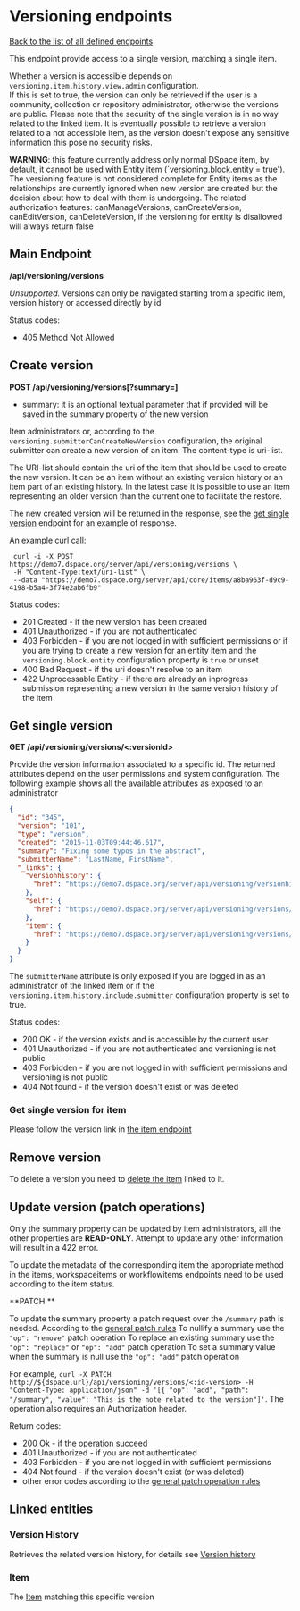 # Versioning endpoints

[Back to the list of all defined endpoints](endpoints.md)

This endpoint provide access to a single version, matching a single item.

Whether a version is accessible depends on `versioning.item.history.view.admin` configuration.  
If this is set to true, the version can only be retrieved if the user is a community, collection or repository administrator, otherwise the versions are public.
Please note that the security of the single version is in no way related to the linked item. 
It is eventually possible to retrieve a version related to a not accessible item, as the version doesn't expose any sensitive information this pose no security risks.

**WARNING**: this feature currently address only normal DSpace item, by default, it cannot be used with Entity item (`versioning.block.entity = true'). The versioning feature is not considered complete for Entity items as the relationships are currently ignored when new version are created but the decision about how to deal with them is undergoing. The related authorization features: canManageVersions, canCreateVersion, canEditVersion, canDeleteVersion, if the versioning for entity is disallowed will always return false

## Main Endpoint
**/api/versioning/versions**   

_Unsupported._ Versions can only be navigated starting from a specific item, version history or accessed directly by id

Status codes:
* 405 Method Not Allowed

## Create version

**POST /api/versioning/versions[?summary=<summary-text>]**

* summary: it is an optional textual parameter that if provided will be saved in the summary property of the new version

Item administrators or, according to the `versioning.submitterCanCreateNewVersion` configuration, the original submitter can create a new version of an item. The content-type is uri-list.

The URI-list should contain the uri of the item that should be used to create the new version. It can be an item without an existing version history or an item part of an existing history. In the latest case it is possible to use an item representing an older version than the current one to facilitate the restore.

The new created version will be returned in the response, see the [get single version](#get-single-version) endpoint for an example of response.

An example curl call:

```
 curl -i -X POST https://demo7.dspace.org/server/api/versioning/versions \
 -H "Content-Type:text/uri-list" \
 --data "https://demo7.dspace.org/server/api/core/items/a8ba963f-d9c9-4198-b5a4-3f74e2ab6fb9"
```

Status codes:
* 201 Created - if the new version has been created
* 401 Unauthorized - if you are not authenticated
* 403 Forbidden - if you are not logged in with sufficient permissions or if you are trying to create a new version for an entity item and the `versioning.block.entity` configuration property is `true` or unset
* 400 Bad Request - if the uri doesn't resolve to an item
* 422 Unprocessable Entity - if there are already an inprogress submission representing a new version in the same version history of the item 

## Get single version

**GET /api/versioning/versions/<:versionId>**

Provide the version information associated to a specific id. The returned attributes depend on the user permissions and system configuration.
The following example shows all the available attributes as exposed to an administrator

```json
{
  "id": "345",
  "version": "101",
  "type": "version",
  "created": "2015-11-03T09:44:46.617",
  "summary": "Fixing some typos in the abstract",
  "submitterName": "LastName, FirstName",
  "_links": {
    "versionhistory": {
      "href": "https://demo7.dspace.org/server/api/versioning/versionhistories/1"
    },
    "self": {
      "href": "https://demo7.dspace.org/server/api/versioning/versions/345"
    },
    "item": {
      "href": "https://demo7.dspace.org/server/api/versioning/versions/345/item"
    }
  }
}         
```

The `submitterName` attribute is only exposed if you are logged in as an administrator of the linked item or if the `versioning.item.history.include.submitter` configuration property is set to true.

Status codes:
* 200 OK - if the version exists and is accessible by the current user
* 401 Unauthorized - if you are not authenticated and versioning is not public
* 403 Forbidden - if you are not logged in with sufficient permissions and versioning is not public
* 404 Not found - if the version doesn't exist or was deleted

### Get single version for item
Please follow the version link in [the item endpoint](items.md#get-single-version-for-item)

## Remove version

To delete a version you need to [delete the item](items.md#deleting-an-item) linked to it.

## Update version (patch operations)

Only the summary property can be updated by item administrators, all the other properties are **READ-ONLY**. Attempt to update any other information will result in a 422 error.

To update the metadata of the corresponding item the appropriate method in the items, workspaceitems or workflowitems endpoints need to be used according to the item status.

**PATCH **

To update the summary property a patch request over the `/summary` path is needed.
According to the [general patch rules](patch.md)
To nullify a summary use the `"op": "remove"` patch operation
To replace an existing summary use the `"op": "replace"` or `"op": "add"` patch operation
To set a summary value when the summary is null use the `"op": "add"` patch operation

For example, `curl -X PATCH http://${dspace.url}/api/versioning/versions/<:id-version> -H "Content-Type: application/json" -d '[{ "op": "add", "path": "/summary", "value": "This is the note related to the version"]'`.  The operation also requires an Authorization header.

Return codes:
* 200 Ok - if the operation succeed
* 401 Unauthorized - if you are not authenticated
* 403 Forbidden - if you are not logged in with sufficient permissions
* 404 Not found - if the version doesn't exist (or was deleted)
* other error codes according to the [general patch operation rules](patch.md)

## Linked entities

### Version History

Retrieves the related version history, for details see [Version history](versionhistory.md)

### Item

The [Item](items.md) matching this specific version
